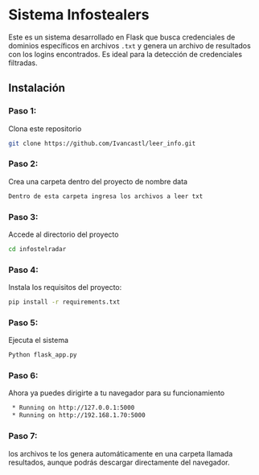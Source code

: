 # Sistema Infostealers

Este es un sistema desarrollado en Flask que busca credenciales de dominios específicos en archivos `.txt` y genera un archivo de resultados con los logins encontrados. Es ideal para la detección de credenciales filtradas.

## Instalación

### **Paso 1:**
Clona este repositorio
```bash
git clone https://github.com/Ivancastl/leer_info.git
```

### **Paso 2:**
Crea una carpeta dentro del proyecto de nombre data
```bash
Dentro de esta carpeta ingresa los archivos a leer txt
```

### **Paso 3:**
Accede al directorio del proyecto
```bash
cd infostelradar
```

### **Paso 4:**
Instala los requisitos del proyecto:
```bash
pip install -r requirements.txt
```

### **Paso 5:**
Ejecuta el sistema
```bash
Python flask_app.py
```


### **Paso 6:**
Ahora ya puedes dirigirte a tu navegador para su funcionamiento 
```bash
 * Running on http://127.0.0.1:5000
 * Running on http://192.168.1.70:5000
```

### **Paso 7:**
los archivos te los genera automáticamente en una carpeta llamada resultados, aunque podrás descargar directamente del navegador.

